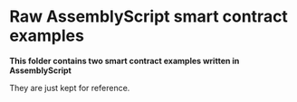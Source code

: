 # Raw AssemblyScript smart contract examples

**This folder contains two smart contract examples written in AssemblyScript**

They are just kept for reference.
